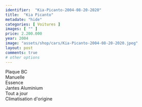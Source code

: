 ```yaml
---
identifier:  "Kia-Picanto-2004-08-20-2020"
title:  "Kia Picanto"
metadate: "hide"
categories: [ Voitures ]
images: [ "" ]
price: 2.200.000
year: 2004
image: "assets/shop/cars/Kia-Picanto-2004-08-20-2020.jpeg"
layout: post
comments: true
# other options
---
```


Plaque BC <br>
Manuelle <br>
Essence <br>
Jantes Aluminium <br>
Tout a jour <br>
Climatisation d'origine <br>
